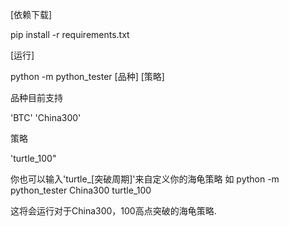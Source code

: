 [依赖下载]

pip install -r requirements.txt

[运行]

python -m python_tester [品种] [策略]

品种目前支持

'BTC'
'China300'

策略

'turtle_100"

你也可以输入'turtle_[突破周期]'来自定义你的海龟策略 如
python -m python_tester China300 turtle_100

这将会运行对于China300，100高点突破的海龟策略.
